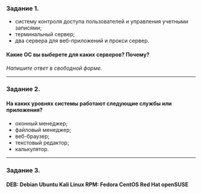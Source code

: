 ### Задание 1. 

* систему контроля доступа пользователей и управления учетными записями;
* терминальный сервер;
* два сервера для веб-приложений и прокси сервер.

#### Какие ОС вы выберете для каких серверов? Почему?

*Напишите ответ в свободной форме.*

---

### Задание 2. 

#### На каких уровнях системы работают следующие службы или приложения?

* оконный менеджер;
* файловый менеджер;
* веб-браузер;
* текстовый редактор;
* калькулятор.

---

### Задание 3. 

#### DEB: Debian Ubuntu Kali Linux RPM: Fedora CentOS Red Hat openSUSE
